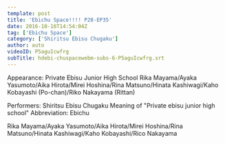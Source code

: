 ```yaml
---
template: post
title: 'Ebichu Space!!!! P28-EP35'
date: 2016-10-16T14:54:04Z
tag: ['Ebichu Space']
category: ['Shiritsu Ebisu Chugaku']
author: auto 
videoID: P5aguIcwfrg
subTitle: hdebi-chuspacewebm-subs-6-P5aguIcwfrg.srt
---
```

Appearance: Private Ebisu Junior High School
Rika Mayama/Ayaka Yasumoto/Aika Hirota/Mirei Hoshina/Rina Matsuno/Hinata Kashiwagi/Kaho Kobayashi (Po-chan)/Riko Nakayama (Rittan)


Performers: Shiritsu Ebisu Chugaku
Meaning of "Private ebisu junior high school"
Abbreviation: Ebichu

Rika Mayama/Ayaka Yasumoto/Aika Hirota/Mirei Hoshina/Rina Matsuno/Hinata Kashiwagi/Kaho Kobayashi/Rico Nakayama
